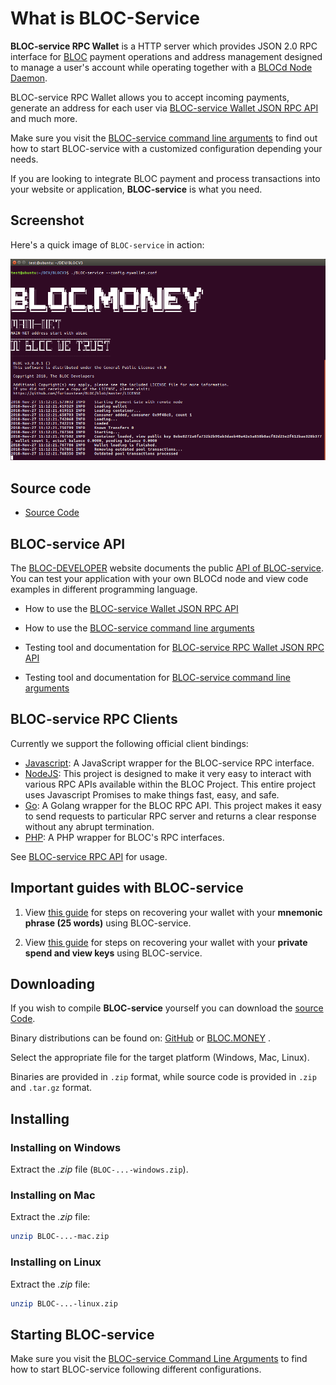 # **What is BLOC-Service**

**BLOC-service RPC Wallet** is a HTTP server which provides JSON 2.0 RPC interface for [BLOC](https://bloc.money) payment operations and address management designed to manage a user's account while operating together with a [BLOCd Node Daemon](../service-operators/BLOCd-Overview.md).

BLOC-service RPC Wallet allows you to accept incoming payments, generate an address for each user via [BLOC-service Wallet JSON RPC API](../wallets/bloc-service-json-api.md) and much more.

Make sure you visit the [BLOC-service command line arguments](../wallets/bloc-service-command-line.md) to find out how to start BLOC-service with a customized configuration depending your needs.

If you are looking to integrate BLOC payment and process transactions into your website or application, **BLOC-service** is what you need.

## **Screenshot**

Here's a quick image of `BLOC-service` in action:

![BLOCd MAIN NET](images/bloc-service/start-conf.png)

## **Source code**

* [Source Code](https://github.com/furiousteam/BLOC.git)

## **BLOC-service API**

The [BLOC-DEVELOPER](https://bloc-developer.com) website documents the public [API of BLOC-service](https://bloc-developer.com/api_bloc-service).
You can test your application with your own BLOCd node and view code examples in different programming language.

- How to use the [BLOC-service Wallet JSON RPC API](../wallets/bloc-service-json-api.md)

- How to use the [BLOC-service command line arguments](../wallets/bloc-service-command-line.md)

- Testing tool and documentation for [BLOC-service RPC Wallet JSON RPC API](https://bloc-developer.com/api_bloc-service/json)

- Testing tool and documentation for [BLOC-service command line arguments](https://bloc-developer.com/api_bloc-service/cli_arguments)

## **BLOC-service RPC Clients**

Currently we support the following official client bindings:

* [Javascript](https://github.com/furiousteam/bloc-rpc): A JavaScript wrapper for the BLOC-service RPC interface.
* [NodeJS](https://www.npmjs.com/package/bloc-rpc): This project is designed to make it very easy to interact with various RPC APIs available within the BLOC Project. This entire project uses Javascript Promises to make things fast, easy, and safe.
* [Go](https://github.com/furiousteam/bloc-rpc-go): A Golang wrapper for the BLOC RPC API. This project makes it easy to send requests to particular RPC server and returns a clear response without any abrupt termination.
* [PHP](https://github.com/furiousteam/bloc-rpc-php): A PHP wrapper for BLOC's RPC interfaces.

See [BLOC-service RPC API](bloc-service-json-api.md) for usage.

## **Important guides with BLOC-service**

1. View [this guide](../wallets/bloc-service-command-line.md#using-your-mnemonic-seed) for steps on recovering your wallet with your **mnemonic phrase (25 words)** using BLOC-service.

2. View [this guide](../wallets/bloc-service-command-line.md#using-your-private-spend-key-and-view-key) for steps on recovering your wallet with your **private spend and view keys** using BLOC-service.

## **Downloading**

If you wish to compile **BLOC-service** yourself you can download the [source Code](https://github.com/furiousteam/BLOC.git).

Binary distributions can be found on: [GitHub](https://github.com/furiousteam/BLOC/releases) or [BLOC.MONEY](https://bloc.money/download) .

Select the appropriate file for the target platform (Windows, Mac, Linux).

Binaries are provided in `.zip` format, while source code is provided in `.zip` and `.tar.gz` format.

## **Installing**

### Installing on Windows

Extract the *.zip* file (`BLOC-...-windows.zip`).

### Installing on Mac

Extract the *.zip* file:

```bash
unzip BLOC-...-mac.zip
```

### Installing on Linux

Extract the *.zip* file:

```bash
unzip BLOC-...-linux.zip
```

## **Starting BLOC-service**

Make sure you visit the [BLOC-service Command Line Arguments](bloc-service-command-line.md) to find how to start BLOC-service following different configurations.
